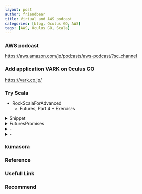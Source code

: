 ```yaml
---
layout: post
author: friendbear
title: Virtual and AWS podcast 
categories: [blog, Oculus GO, AWS]
tags: [AWS, Oculus GO, Scala]
---
```


### AWS podcast
<https://aws.amazon.com/jp/podcasts/aws-podcast/?sc_channel>

### Add application VARK on Oculus GO
<https://vark.co.jp/>

### Try Scala
- RockScalaForAdvanced
  - Futures, Part 4 + Exercises

<details>
<summary>Snippet</summary>
<pre>
<code>
#!/usr/bin/env amm
@main
def ThreadCommunicationPart3(args: String*) = {

</code>
</pre>
</details>

<details>
<summary>FuturesPromises</summary>
<pre>
<code>
#!/usr/bin/env amm
@main
def FuturesPromises(args: String*) = {
}
</code>
</pre>
</details>
<details>
<summary>-</summary>
<pre>
<code>
#!/usr/bin/env amm

@main
def FuturesPromisesSocialNetwork(args: String*) = {
}
</code>
</pre>
</details>
<details>
<summary>-</summary>
<pre>
<code>
#!/usr/bin/env amm

@main
def FuturesPromisesOnlineBanking(args: String*) = {
}

</code>
</pre>
</details>

### kumasora

### Reference

### Usefull Link

### Recommend
